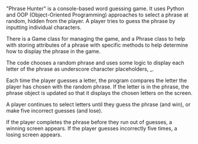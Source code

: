 "Phrase Hunter" is a console-based word guessing game. 
It uses Python and OOP (Object-Oriented Programming) approaches to select a phrase at random, hidden from the player. 
A player tries to guess the phrase by inputting individual characters.

There is a Game class for managing the game, and a Phrase class to help with storing attributes of a phrase with specific methods to help determine how to display the phrase in the game.

The code chooses a random phrase and uses some logic to display each letter of the phrase as underscore character placeholders, _.

Each time the player guesses a letter, the program compares the letter the player has chosen with the random phrase. If the letter is in the phrase, the phrase object is updated so that it displays the chosen letters on the screen.

A player continues to select letters until they guess the phrase (and win), or make five incorrect guesses (and lose).

If the player completes the phrase before they run out of guesses, a winning screen appears. If the player guesses incorrectly five times, a losing screen appears.
